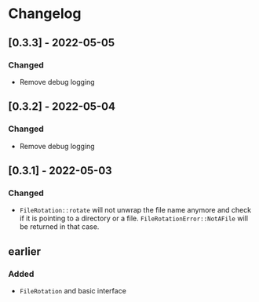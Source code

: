# Changelog

## [0.3.3] - 2022-05-05
### Changed
- Remove debug logging

## [0.3.2] - 2022-05-04
### Changed
- Remove debug logging

## [0.3.1] - 2022-05-03
### Changed
- `FileRotation::rotate` will not unwrap the file name anymore and check if it is pointing to a directory or a file. `FileRotationError::NotAFile` will be returned in that case.

## earlier
### Added
- `FileRotation` and basic interface
